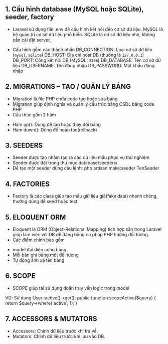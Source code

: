 <!-- Database, Migrations & Eloquent -->

## 1. Cấu hình database (MySQL hoặc SQLite), seeder, factory

- Laravel sử dụng file .env để cấu hình kết nối đến cơ sở dữ liệu.
  MySQL là hệ quản trị cơ sở dữ liệu phổ biến.
  SQLite là cơ sở dữ liệu nhẹ, không cần cài đặt server.

- Cấu hình gồm các thành phần
  DB_CONNECTION: Loại cơ sở dữ liệu (`mysql`, `sqlite`)
  DB_HOST: Địa chỉ host DB (thường là `127.0.0.1`)
  DB_PORT: Cổng kết nối DB (MySQL: `3306`)
  DB_DATABASE: Tên cơ sở dữ liệu
  DB_USERNAME: Tên đăng nhập
  DB_PASSWORD: Mật khẩu đăng nhập

## 2. MIGRATIONS – TẠO / QUẢN LÝ BẢNG

- Migration là file PHP chứa code tạo hoặc sửa bảng
- Migration giúp định nghĩa và quản lý cấu trúc bảng CSDL bằng code PHP
- Cấu thúc gồm 2 hàm

* Hàm up(): Dùng để tạo hoặc thay đổi bảng
* Hàm down(): Dùng để hoàn tác(rollback)

## 3. SEEDERS

- Seeder được tạo nhằm tạo ra các dữ liệu mẫu phục vụ thử nghiệm
- Seeder được đặt trong thư mục database/seeders/
- Để tạo một seeder dùng câu lệnh: php artisan make:seeder TenSeeder

## 4. FACTORIES

- Factory là các class giúp tạo mẫu giữ liệu giả(fake data) nhanh chóng, thường dùng để seed hoặc test

## 5. ELOQUENT ORM

- Eloquent là ORM (Object-Relational Mapping) tích hợp sẵn trong Laravel giúp làm việc với DB dễ dàng bằng cú pháp PHP hướng đối tượng.
- Các điểm chính bao gồm

* model:đại diện ccho bảng
* Mỗi bản ghi bằng một đối tượng
* Tự động ánh xạ tên bảng

## 6. SCOPE

- SCOPE giúp tái sử dụng đoặn truy vấn logic trong model

VD: Sử dụng User::active()->get();
public function scopeActive($query)
{
return $query->where('active', 1);
}

## 7. ACCESSORS & MUTATORS

- Accessors: Chỉnh dữ liệu trước khi trả về.
- Mutators: Chỉnh dữ liệu trước khi lưu vào DB.
